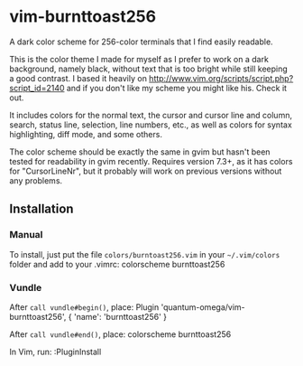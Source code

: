 # vim-burnttoast256
A dark color scheme for 256-color terminals that I find easily readable.

This is the color theme I made for myself as I prefer to work on a dark background, namely black, without text that is too bright while still keeping a good contrast.  I based it heavily on http://www.vim.org/scripts/script.php?script_id=2140 and if you don't like my scheme you might like his. Check it out.

It includes colors for the normal text, the cursor and cursor line and column, search, status line, selection, line numbers, etc., as well as colors for syntax highlighting, diff mode, and some others.

The color scheme should be exactly the same in gvim but hasn't been tested for readability in gvim recently. Requires version 7.3+, as it has colors for "CursorLineNr", but it probably will work on previous versions without any problems.

## Installation
### Manual
To install, just put the file `colors/burntoast256.vim` in your `~/.vim/colors` folder and add to your .vimrc:
    colorscheme burnttoast256

### Vundle
After `call vundle#begin()`, place:
    Plugin 'quantum-omega/vim-burnttoast256', { 'name': 'burnttoast256' }

After `call vundle#end()`, place:
    colorscheme burnttoast256

In Vim, run:
    :PluginInstall
